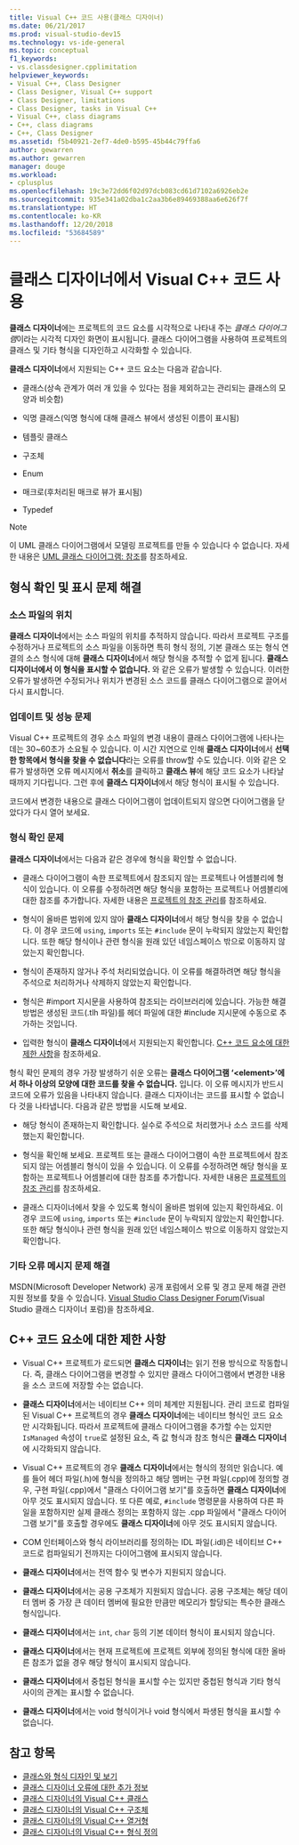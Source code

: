 ```yaml
---
title: Visual C++ 코드 사용(클래스 디자이너)
ms.date: 06/21/2017
ms.prod: visual-studio-dev15
ms.technology: vs-ide-general
ms.topic: conceptual
f1_keywords:
- vs.classdesigner.cpplimitation
helpviewer_keywords:
- Visual C++, Class Designer
- Class Designer, Visual C++ support
- Class Designer, limitations
- Class Designer, tasks in Visual C++
- Visual C++, class diagrams
- C++, class diagrams
- C++, Class Designer
ms.assetid: f5b40921-2ef7-4de0-b595-45b44c79ffa6
author: gewarren
ms.author: gewarren
manager: douge
ms.workload:
- cplusplus
ms.openlocfilehash: 19c3e72dd6f02d97dcb083cd61d7102a6926eb2e
ms.sourcegitcommit: 935e341a02dba1c2aa3b6e89469388aa6e626f7f
ms.translationtype: HT
ms.contentlocale: ko-KR
ms.lasthandoff: 12/20/2018
ms.locfileid: "53684589"
---
```

# <a name="work-with-visual-c-code-in-class-designer"></a>클래스 디자이너에서 Visual C++ 코드 사용

**클래스 디자이너**에는 프로젝트의 코드 요소를 시각적으로 나타내 주는 *클래스 다이어그램*이라는 시각적 디자인 화면이 표시됩니다. 클래스 다이어그램을 사용하여 프로젝트의 클래스 및 기타 형식을 디자인하고 시각화할 수 있습니다.

**클래스 디자이너**에서 지원되는 C++ 코드 요소는 다음과 같습니다.

- 클래스(상속 관계가 여러 개 있을 수 있다는 점을 제외하고는 관리되는 클래스의 모양과 비슷함)

- 익명 클래스(익명 형식에 대해 클래스 뷰에서 생성된 이름이 표시됨)

- 템플릿 클래스

- 구조체

- Enum

- 매크로(후처리된 매크로 뷰가 표시됨)

- Typedef

> [!NOTE]
> 이 UML 클래스 다이어그램에서 모델링 프로젝트를 만들 수 있습니다 수 없습니다. 자세한 내용은 [UML 클래스 다이어그램: 참조](../../modeling/create-uml-modeling-projects-and-diagrams.md)를 참조하세요.

## <a name="troubleshoot-type-resolution-and-display-issues"></a>형식 확인 및 표시 문제 해결

### <a name="location-of-source-files"></a>소스 파일의 위치

**클래스 디자이너**에서는 소스 파일의 위치를 추적하지 않습니다. 따라서 프로젝트 구조를 수정하거나 프로젝트의 소스 파일을 이동하면 특히 형식 정의, 기본 클래스 또는 형식 연결의 소스 형식에 대해 **클래스 디자이너**에서 해당 형식을 추적할 수 없게 됩니다. **클래스 디자이너에서 이 형식을 표시할 수 없습니다.** 와 같은 오류가 발생할 수 있습니다. 이러한 오류가 발생하면 수정되거나 위치가 변경된 소스 코드를 클래스 다이어그램으로 끌어서 다시 표시합니다.

### <a name="update-and-performance-issues"></a>업데이트 및 성능 문제

Visual C++ 프로젝트의 경우 소스 파일의 변경 내용이 클래스 다이어그램에 나타나는 데는 30~60초가 소요될 수 있습니다. 이 시간 지연으로 인해 **클래스 디자이너**에서 **선택한 항목에서 형식을 찾을 수 없습니다**라는 오류를 throw할 수도 있습니다. 이와 같은 오류가 발생하면 오류 메시지에서 **취소**를 클릭하고 **클래스 뷰**에 해당 코드 요소가 나타날 때까지 기다립니다. 그런 후에 **클래스 디자이너**에서 해당 형식이 표시될 수 있습니다.

코드에서 변경한 내용으로 클래스 다이어그램이 업데이트되지 않으면 다이어그램을 닫았다가 다시 열어 보세요.

### <a name="type-resolution-issues"></a>형식 확인 문제

**클래스 디자이너**에서는 다음과 같은 경우에 형식을 확인할 수 없습니다.

- 클래스 다이어그램이 속한 프로젝트에서 참조되지 않는 프로젝트나 어셈블리에 형식이 있습니다. 이 오류를 수정하려면 해당 형식을 포함하는 프로젝트나 어셈블리에 대한 참조를 추가합니다. 자세한 내용은 [프로젝트의 참조 관리](../managing-references-in-a-project.md)를 참조하세요.

- 형식이 올바른 범위에 있지 않아 **클래스 디자이너**에서 해당 형식을 찾을 수 없습니다. 이 경우 코드에 `using`, `imports` 또는 `#include` 문이 누락되지 않았는지 확인합니다. 또한 해당 형식이나 관련 형식을 원래 있던 네임스페이스 밖으로 이동하지 않았는지 확인합니다.

- 형식이 존재하지 않거나 주석 처리되었습니다. 이 오류를 해결하려면 해당 형식을 주석으로 처리하거나 삭제하지 않았는지 확인합니다.

- 형식은 #import 지시문을 사용하여 참조되는 라이브러리에 있습니다. 가능한 해결 방법은 생성된 코드(.tlh 파일)를 헤더 파일에 대한 #include 지시문에 수동으로 추가하는 것입니다.

- 입력한 형식이 **클래스 디자이너**에서 지원되는지 확인합니다. [C++ 코드 요소에 대한 제한 사항](#limitations-for-c-code-elements)을 참조하세요.

형식 확인 문제의 경우 가장 발생하기 쉬운 오류는 **클래스 다이어그램 ‘\<element>’에서 하나 이상의 모양에 대한 코드를 찾을 수 없습니다.** 입니다. 이 오류 메시지가 반드시 코드에 오류가 있음을 나타내지 않습니다. 클래스 디자이너는 코드를 표시할 수 없습니다 것을 나타냅니다. 다음과 같은 방법을 시도해 보세요.

- 해당 형식이 존재하는지 확인합니다. 실수로 주석으로 처리했거나 소스 코드를 삭제했는지 확인합니다.

- 형식을 확인해 보세요. 프로젝트 또는 클래스 다이어그램이 속한 프로젝트에서 참조되지 않는 어셈블리 형식이 있을 수 있습니다. 이 오류를 수정하려면 해당 형식을 포함하는 프로젝트나 어셈블리에 대한 참조를 추가합니다. 자세한 내용은 [프로젝트의 참조 관리](../managing-references-in-a-project.md)를 참조하세요.

- 클래스 디자이너에서 찾을 수 있도록 형식이 올바른 범위에 있는지 확인하세요. 이 경우 코드에 `using`, `imports` 또는 `#include` 문이 누락되지 않았는지 확인합니다. 또한 해당 형식이나 관련 형식을 원래 있던 네임스페이스 밖으로 이동하지 않았는지 확인합니다.

### <a name="troubleshoot-other-error-messages"></a>기타 오류 메시지 문제 해결

MSDN(Microsoft Developer Network) 공개 포럼에서 오류 및 경고 문제 해결 관련 지원 정보를 찾을 수 있습니다. [Visual Studio Class Designer Forum](http://go.microsoft.com/fwlink/?linkid=160754)(Visual Studio 클래스 디자이너 포럼)을 참조하세요.

## <a name="limitations-for-c-code-elements"></a>C++ 코드 요소에 대한 제한 사항

- Visual C++ 프로젝트가 로드되면 **클래스 디자이너**는 읽기 전용 방식으로 작동합니다. 즉, 클래스 다이어그램을 변경할 수 있지만 클래스 다이어그램에서 변경한 내용을 소스 코드에 저장할 수는 없습니다.

- **클래스 디자이너**에서는 네이티브 C++ 의미 체계만 지원됩니다. 관리 코드로 컴파일된 Visual C++ 프로젝트의 경우 **클래스 디자이너**에는 네이티브 형식인 코드 요소만 시각화됩니다. 따라서 프로젝트에 클래스 다이어그램을 추가할 수는 있지만 `IsManaged` 속성이 `true`로 설정된 요소, 즉 값 형식과 참조 형식은 **클래스 디자이너**에 시각화되지 않습니다.

- Visual C++ 프로젝트의 경우 **클래스 디자이너**에서는 형식의 정의만 읽습니다. 예를 들어 헤더 파일(.h)에 형식을 정의하고 해당 멤버는 구현 파일(.cpp)에 정의할 경우, 구현 파일(.cpp)에서 "클래스 다이어그램 보기"를 호출하면 **클래스 디자이너**에 아무 것도 표시되지 않습니다. 또 다른 예로, `#include` 명령문을 사용하여 다른 파일을 포함하지만 실제 클래스 정의는 포함하지 않는 .cpp 파일에서 "클래스 다이어그램 보기"를 호출할 경우에도 **클래스 디자이너**에 아무 것도 표시되지 않습니다.

- COM 인터페이스와 형식 라이브러리를 정의하는 IDL 파일(.idl)은 네이티브 C++ 코드로 컴파일되기 전까지는 다이어그램에 표시되지 않습니다.

- **클래스 디자이너**에서는 전역 함수 및 변수가 지원되지 않습니다.

- **클래스 디자이너**에서는 공용 구조체가 지원되지 않습니다. 공용 구조체는 해당 데이터 멤버 중 가장 큰 데이터 멤버에 필요한 만큼만 메모리가 할당되는 특수한 클래스 형식입니다.

- **클래스 디자이너**에서는 `int`, `char` 등의 기본 데이터 형식이 표시되지 않습니다.

- **클래스 디자이너**에서는 현재 프로젝트에 프로젝트 외부에 정의된 형식에 대한 올바른 참조가 없을 경우 해당 형식이 표시되지 않습니다.

- **클래스 디자이너**에서 중첩된 형식을 표시할 수는 있지만 중첩된 형식과 기타 형식 사이의 관계는 표시할 수 없습니다.

- **클래스 디자이너**에서는 void 형식이거나 void 형식에서 파생된 형식을 표시할 수 없습니다.

## <a name="see-also"></a>참고 항목

- [클래스와 형식 디자인 및 보기](designing-and-viewing-classes-and-types.md)
- [클래스 디자이너 오류에 대한 추가 정보](additional-information-about-errors.md)
- [클래스 디자이너의 Visual C++ 클래스](visual-cpp-classes.md)
- [클래스 디자이너의 Visual C++ 구조체](visual-cpp-structures.md)
- [클래스 디자이너의 Visual C++ 열거형](visual-cpp-enumerations.md)
- [클래스 디자이너의 Visual C++ 형식 정의](visual-cpp-typedefs.md)
